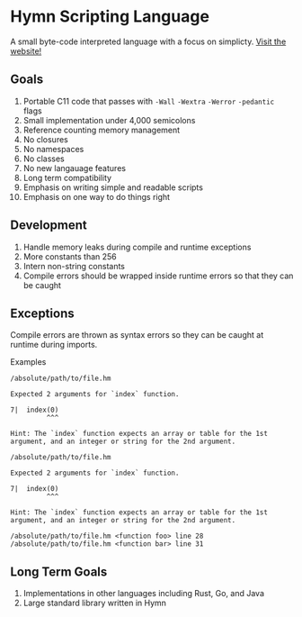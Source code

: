 # Hymn Scripting Language

A small byte-code interpreted language with a focus on simplicty. [Visit the website!](https://hymn-lang.org)

## Goals

1. Portable C11 code that passes with `-Wall` `-Wextra` `-Werror` `-pedantic` flags
1. Small implementation under 4,000 semicolons
1. Reference counting memory management
1. No closures
1. No namespaces
1. No classes
1. No new langauage features
1. Long term compatibility
1. Emphasis on writing simple and readable scripts
1. Emphasis on one way to do things right

## Development

1. Handle memory leaks during compile and runtime exceptions
1. More constants than 256
1. Intern non-string constants
1. Compile errors should be wrapped inside runtime errors so that they can be caught

## Exceptions

Compile errors are thrown as syntax errors so they can be caught at runtime during imports.

Examples

```
/absolute/path/to/file.hm

Expected 2 arguments for `index` function.

7|  index(0)
         ^^^

Hint: The `index` function expects an array or table for the 1st argument, and an integer or string for the 2nd argument.

```

```
/absolute/path/to/file.hm

Expected 2 arguments for `index` function.

7|  index(0)
         ^^^

Hint: The `index` function expects an array or table for the 1st argument, and an integer or string for the 2nd argument.

/absolute/path/to/file.hm <function foo> line 28
/absolute/path/to/file.hm <function bar> line 31

```

## Long Term Goals

1. Implementations in other languages including Rust, Go, and Java
1. Large standard library written in Hymn
